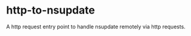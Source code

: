 http-to-nsupdate
================

A http request entry point to handle nsupdate remotely via http requests.

